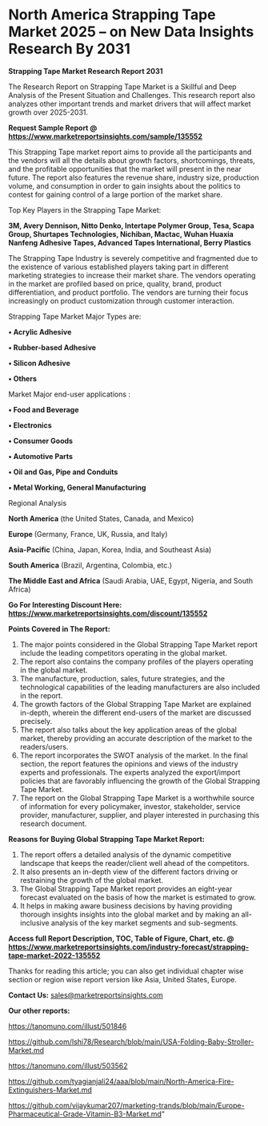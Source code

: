 # North America Strapping Tape Market 2025 – on New Data Insights Research By 2031

<strong>Strapping Tape Market Research Report 2031</strong>

The Research Report on Strapping Tape Market is a Skillful and Deep Analysis of the Present Situation and Challenges. This research report also analyzes other important trends and market drivers that will affect market growth over 2025-2031.

<strong>Request Sample Report @ <a href=https://www.marketreportsinsights.com/sample/135552>https://www.marketreportsinsights.com/sample/135552</a></strong>

This Strapping Tape market report aims to provide all the participants and the vendors will all the details about growth factors, shortcomings, threats, and the profitable opportunities that the market will present in the near future. The report also features the revenue share, industry size, production volume, and consumption in order to gain insights about the politics to contest for gaining control of a large portion of the market share.

Top Key Players in the Strapping Tape Market:

<strong>3M, Avery Dennison, Nitto Denko, Intertape Polymer Group, Tesa, Scapa Group, Shurtapes Technologies, Nichiban, Mactac, Wuhan Huaxia Nanfeng Adhesive Tapes, Advanced Tapes International, Berry Plastics</strong>

The Strapping Tape Industry is severely competitive and fragmented due to the existence of various established players taking part in different marketing strategies to increase their market share. The vendors operating in the market are profiled based on price, quality, brand, product differentiation, and product portfolio. The vendors are turning their focus increasingly on product customization through customer interaction.

Strapping Tape Market Major Types are:

<strong>• Acrylic Adhesive

• Rubber-based Adhesive

• Silicon Adhesive

• Others</strong>

Market Major end-user applications :

<strong>• Food and Beverage

• Electronics

• Consumer Goods

• Automotive Parts

• Oil and Gas, Pipe and Conduits

• Metal Working, General Manufacturing</strong>

Regional Analysis

</u><strong><b>North America</b></strong> (the United States, Canada, and Mexico)

<strong><b>Europe </b></strong>(Germany, France, UK, Russia, and Italy)

<strong><b>Asia-Pacific</b></strong> (China, Japan, Korea, India, and Southeast Asia)

<strong><b>South America</b></strong> (Brazil, Argentina, Colombia, etc.)

<strong><b>The Middle East and Africa</b></strong> (Saudi Arabia, UAE, Egypt, Nigeria, and South Africa)

<strong>Go For Interesting Discount Here: <a href=https://www.marketreportsinsights.com/discount/135552>https://www.marketreportsinsights.com/discount/135552</a></strong>

<strong>Points Covered in The Report:</strong>
<ol>
  <li>The major points considered in the Global Strapping Tape Market report include the leading competitors operating in the global market.</li>
  <li>The report also contains the company profiles of the players operating in the global market.</li>
  <li>The manufacture, production, sales, future strategies, and the technological capabilities of the leading manufacturers are also included in the report.</li>
  <li>The growth factors of the Global Strapping Tape Market are explained in-depth, wherein the different end-users of the market are discussed precisely.</li>
  <li>The report also talks about the key application areas of the global market, thereby providing an accurate description of the market to the readers/users.</li>
  <li>The report incorporates the SWOT analysis of the market. In the final section, the report features the opinions and views of the industry experts and professionals. The experts analyzed the export/import policies that are favorably influencing the growth of the Global Strapping Tape Market.</li>
  <li>The report on the Global Strapping Tape Market is a worthwhile source of information for every policymaker, investor, stakeholder, service provider, manufacturer, supplier, and player interested in purchasing this research document.</li>
</ol>
<strong>Reasons for Buying Global Strapping Tape Market Report:</strong>

<ol>
  <li>The report offers a detailed analysis of the dynamic competitive landscape that keeps the reader/client well ahead of the competitors.</li>
  <li>It also presents an in-depth view of the different factors driving or restraining the growth of the global market.</li>
  <li>The Global Strapping Tape Market report provides an eight-year forecast evaluated on the basis of how the market is estimated to grow.</li>
  <li>It helps in making aware business decisions by having providing thorough insights insights into the global market and by making an all-inclusive analysis of the key market segments and sub-segments.</li>
</ol>
<strong>Access full Report Description, TOC, Table of Figure, Chart, etc. @ <a href=https://www.marketreportsinsights.com/industry-forecast/strapping-tape-market-2022-135552>https://www.marketreportsinsights.com/industry-forecast/strapping-tape-market-2022-135552</a></strong>


Thanks for reading this article; you can also get individual chapter wise section or region wise report version like Asia, United States, Europe.

<strong>Contact Us:</strong>
sales@marketreportsinsights.com

<strong>Our other reports:</strong>

<a href=https://tanomuno.com/illust/501846>https://tanomuno.com/illust/501846</a>

<a href=https://github.com/Ishi78/Research/blob/main/USA-Folding-Baby-Stroller-Market.md>https://github.com/Ishi78/Research/blob/main/USA-Folding-Baby-Stroller-Market.md</a>

<a href=https://tanomuno.com/illust/503562>https://tanomuno.com/illust/503562</a>

<a href=https://github.com/tyagianjali24/aaa/blob/main/North-America-Fire-Extinguishers-Market.md>https://github.com/tyagianjali24/aaa/blob/main/North-America-Fire-Extinguishers-Market.md</a>

<a href=https://github.com/vijaykumar207/marketing-trands/blob/main/Europe-Pharmaceutical-Grade-Vitamin-B3-Market.md>https://github.com/vijaykumar207/marketing-trands/blob/main/Europe-Pharmaceutical-Grade-Vitamin-B3-Market.md</a>"
